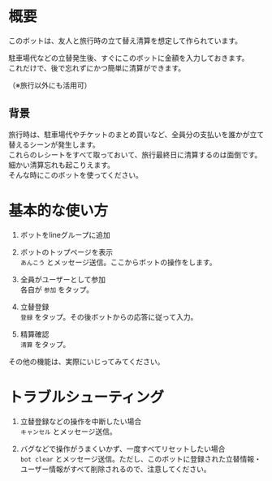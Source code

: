 # 概要

このボットは、友人と旅行時の立て替え清算を想定して作られています。

駐車場代などの立替発生後、すぐにこのボットに金額を入力しておきます。  
これだけで、後で忘れずにかつ簡単に清算ができます。

（※旅行以外にも活用可）

## 背景

旅行時は、駐車場代やチケットのまとめ買いなど、全員分の支払いを誰かが立て替えるシーンが発生します。  
これらのレシートをすべて取っておいて、旅行最終日に清算するのは面倒です。細かい清算忘れも起こりえます。  
そんな時にこのボットを使ってください。

# 基本的な使い方

1. ボットをlineグループに追加

1. ボットのトップページを表示  
`あんこう` とメッセージ送信。ここからボットの操作をします。

1. 全員がユーザーとして参加  
各自が `参加` をタップ。

1. 立替登録  
`登録` をタップ。その後ボットからの応答に従って入力。

1. 精算確認  
`清算` をタップ。

その他の機能は、実際にいじってみてください。

# トラブルシューティング

1. 立替登録などの操作を中断したい場合  
`キャンセル` とメッセージ送信。

1. バグなどで操作がうまくいかず、一度すべてリセットしたい場合  
`bot clear` とメッセージ送信。ただし、このボットに登録された立替情報・ユーザー情報がすべて削除されるので、注意してください。
